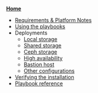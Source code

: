 **[Home](Home)**
* [Requirements & Platform Notes](sys_reqs)
* [Using the playbooks](sys_use)
* Deployments
  * [Local storage](arch_single_local)
  * [Shared storage](arch_single_shared)
  * [Ceph storage](arch_single_ceph)
  * [High availability](arch_ha)
  * [Bastion host](arch_bastion)
  * [Other configurations](arch_other)
* [Verifying the installation](sys_verify)
* [Playbook reference](sys_reference)